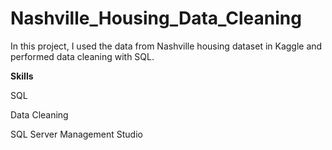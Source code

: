 # Nashville_Housing_Data_Cleaning
In this project, I used the data from Nashville housing dataset in Kaggle and performed data cleaning with SQL.

**Skills**

SQL

Data Cleaning

SQL Server Management Studio
